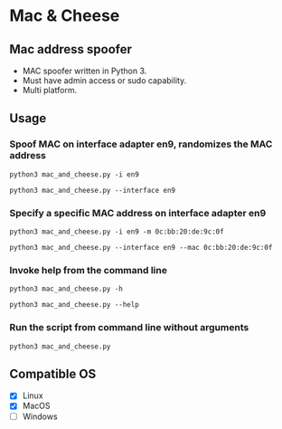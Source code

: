 # Mac & Cheese

## Mac address spoofer

- MAC spoofer written in Python 3. 
- Must have admin access or sudo capability.
- Multi platform.

## Usage

### Spoof MAC on interface adapter en9, randomizes the MAC address

```shell
python3 mac_and_cheese.py -i en9
```

```shell
python3 mac_and_cheese.py --interface en9
```

### Specify a specific MAC address on interface adapter en9

```shell
python3 mac_and_cheese.py -i en9 -m 0c:bb:20:de:9c:0f
```

```shell
python3 mac_and_cheese.py --interface en9 --mac 0c:bb:20:de:9c:0f
```

### Invoke help from the command line

```shell
python3 mac_and_cheese.py -h
```

```shell
python3 mac_and_cheese.py --help
```

### Run the script from command line without arguments

```shell
python3 mac_and_cheese.py
```

## Compatible OS

- [x] Linux
- [x] MacOS
- [ ] Windows